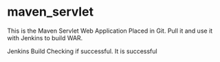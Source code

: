 # maven_servlet
This is the Maven Servlet Web Application Placed in Git.
Pull it and use it with Jenkins to build WAR.


Jenkins Build Checking if successful.
It is successful
